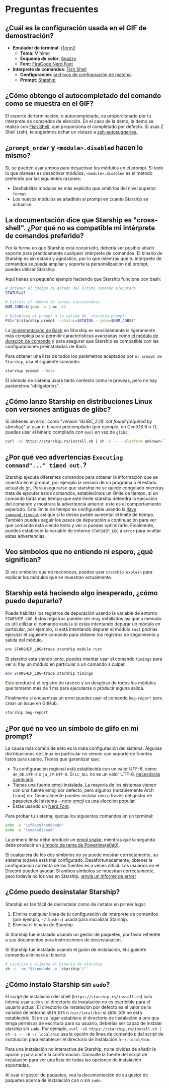 # Preguntas frecuentes

## ¿Cuál es la configuración usada en el GIF de demostración?

- **Emulador de terminal**: [iTerm2](https://iterm2.com/)
  - **Tema**: Mínimo
  - **Esquema de color**: [Snazzy](https://github.com/sindresorhus/iterm2-snazzy)
  - **Font**: [FiraCode Nerd Font](https://www.nerdfonts.com/font-downloads)
- **Intérprete de comandos**: [Fish Shell](https://fishshell.com/)
  - **Configuración**: [archivos de configuración de matchai](https://github.com/matchai/dotfiles/blob/b6c6a701d0af8d145a8370288c00bb9f0648b5c2/.config/fish/config.fish)
  - **Prompt**: [Starship](https://starship.rs/)

## ¿Cómo obtengo el autocompletado del comando como se muestra en el GIF?

El soporte de terminación, o autocompletado, es proporcionado por tu intérprete de comandos de elección. En el caso de la demo, la demo se realizó con [Fish Shell](https://fishshell.com/), que proporciona el completado por defecto. Si usas Z Shell (zsh), te sugerimos echar un vistazo a [zsh-autosuggeries,](https://github.com/zsh-users/zsh-autosuggestions).

## ¿`prompt_order` y `<module>.disabled` hacen lo mismo?

Sí, se pueden usar ambos para desactivar los módulos en el prompt. Si todo lo que planeas es desactivar módulos, `<module>.disabled` es el método preferido por las siguientes razones:

- Deshabilitar módulos es más explícito que omitirlos del nivel superior `format`
- Los nuevos módulos se añadirán al prompt en cuanto Starship se actualice

## La documentación dice que Starship es "cross-shell". ¿Por qué no es compatible mi intérprete de comandos preferido?

Por la forma en que Starship está construído, debería ser posible añadir soporte para prácticamente cualquier intérprete de comandos. El binario de Starship es sin estado y agnóstico, por lo que mientras que tu intérprete de comandos se pueda ampliar y soporte la personalización del prompt, puedes utilizar Starship.

Aquí tienes un pequeño ejemplo haciendo que Starship funcione con bash:

```sh
# Obtener el código de estado del último comando ejecutado
STATUS=$?

# Calcula el número de tareas ejecutándose.
NUM_JOBS=$(jobs -p | wc -l)

# Establece el prompt a la salida de `starship prompt`
PS1="$(starship prompt --status=$STATUS --jobs=$NUM_JOBS)"
```

La [implementación de Bash](https://github.com/starship/starship/blob/master/src/init/starship.bash) en Starship es sensíblemente is ligeramente más compleja para permitir características avanzadas como [el módulo de duración de comando](https://starship.rs/config/#command-duration) y para asegurar que Starship es compatible con las configuraciones preinstaladas de Bash.

Para obtener una lista de todos los parámetros aceptados por `el prompt de Starship`, usa el siguiente comando:

```sh
starship prompt --help
```

El símbolo de sistema usará tanto contexto como le proveas, pero no hay parámetros "obligatorios".

## ¿Cómo lanzo Starship en distribuciones Linux con versiones antiguas de glibc?

Si obtienes un error como "_version 'GLIBC_2.18' not found (required by starship)_" al usar el binario precompilado (por ejemplo, en CentOS 6 o 7), puedes usar el binario compilado con `musl` en vez de `glibc`:

```sh
curl -sS https://starship.rs/install.sh | sh -s -- --platform unknown-linux-musl
```

## ¿Por qué veo advertencias `Executing command"..." timed out.`?

Starship ejecuta diferentes comandos para obtener la información que se muestra en el prompt, por ejemplo la versión de un programa o el estado actual de git. Para asegurarse que starship no se quede congelado mientras trata de ejecutar estos comandos, establecimos un límite de tiempo, si un comando tarda más tiempo que este límite starship detendrá la ejecución del comando y mostrara la advertencia anterior, este es el comportamiento esperado. Este límite de tiempo es configurable usando la [llave `command_timeout`](../config/#prompt) así que si lo desea puede aumentar el límite de tiempo. También puedes seguir los pasos de depuración a continuación para ver qué comando está siendo lento y ver si puedes optimizarlo. Finalmente, puedes establecer la variable de entorno `STARSHIP_LOG` a `error` para ocultar estas advertencias.

## Veo símbolos que no entiendo ni espero, ¿qué significan?

Si ves símbolos que no reconoces, puedes usar `starship explain` para explicar los módulos que se muestran actualmente.

## Starship está haciendo algo inesperado, ¿cómo puedo depurarlo?

Puede habilitar los registros de depuración usando la variable de entorno `STARSHIP_LOG`. Estos registros pueden ser muy detallados así que a menudo es útil utilizar el comando `module` si estás intentando depurar un módulo en particular, por ejemplo, si está intentando depurar el módulo `rust` podrías ejecutar el siguiente comando para obtener los registros de seguimiento y salida del módulo.

```sh
env STARSHIP_LOG=trace starship module rust
```

Si starship está siendo lento, puedes intentar usar el comando `timings` para ver si hay un módulo en particular o un comando a culpar.

```sh
env STARSHIP_LOG=trace starship timings
```

Esto producirá el registro de rastreo y un desglose de todos los módulos que tomaron más de 1 ms para ejecutarse o producir alguna salida.

Finalmente si encuentras un error puedes usar el comando `bug-report` para crear un issue en GitHub.

```sh
starship bug-report
```

## ¿Por qué no veo un símbolo de glifo en mi prompt?

La causa más común de esto es la mala configuración del sistema. Algunas distribuciones de Linux en particular no vienen con soporte de fuentes listos para usarse. Tienes que garantizar que:

- Tu configuración regional está establecida con un valor UTF-8, como `de_DE.UTF-8` o `ja_JP.UTF-8`. Si `LC_ALL` no es un valor UTF-8, [necesitarás cambiarlo](https://www.tecmint.com/set-system-locales-in-linux/).
- Tienes una fuente emoji instalada. La mayoría de los sistemas vienen con una fuente emoji por defecto, pero algunos (notablemente Arch Linux) no. Generalmente puedes instalar uno a través del gestor de paquetes del sistema --[noto emoji](https://www.google.com/get/noto/help/emoji/) es una elección popular.
- Estás usando un [Nerd Font](https://www.nerdfonts.com/).

Para probar tu sistema, ejecua los siguientes comandos en un terminal:

```sh
echo -e "\xf0\x9f\x90\x8d"
echo -e "\xee\x82\xa0"
```

La primera línea debe producir un [emoji snake](https://emojipedia.org/snake/), mientras que la segunda debe producir un [símbolo de rama de Powerline(e0a0)](https://github.com/ryanoasis/powerline-extra-symbols#glyphs).

Si cualquiera de los dos símbolos no se puede mostrar correctamente, su sistema todavía está mal configurado. Desafortunadamente, obtener la configuración correcta de las fuentes es a veces difícil. Los usuarios en el Discord pueden ayudar. Si ambos símbolos se muestran correctamente, pero todavía no los ves en Starship, [¡envía un informe de error!](https://github.com/starship/starship/issues/new/choose)

## ¿Cómo puedo desinstalar Starship?

Starship es tan fácil de desinstalar como de instalar en primer lugar.

1. Elimina cualquier línea de tu configuración de intérprete de comandos (por ejemplo, `~/.bashrc`) usada para inicializar Starship.
1. Elimina el binario de Starship.

Si Starship fue instalado usando un gestor de paquetes, por favor refiérete a sus documentos para instrucciones de desinstalación.

Si Starship fue instalado usando el guión de instalación, el siguiente comando eliminará el binario:

```sh
# Localiza y elimina el binario de starship
sh -c 'rm "$(comando -v 'starship')"'
```

## ¿Cómo instalo Starship sin `sudo`?

El script de instalación del shell (`https://starship.rs/install.sh`) solo intenta usar `sudo` si el directorio de instalación no es escribible para el usuario actual. El directorio de instalación por defecto es el valor de la variable de entorno `$BIN_DIR` o `/usr/local/bin` si `$BIN_DIR` no está establecido. Si en su lugar establece el directorio de instalación a uno que tenga permisos de escritura para su usuario, deberías ser capaz de instalar starship sin `sudo`. Por ejemplo, `curl -sS https://starship.rs/install.sh | sh -s -- -b ~/.local/bin` usa la opción de línea de comando `b` del script de instalación para establecer el directorio de instalación a `~/.local/bin`.

Para una instalación no interactiva de Starship, no te olvides de añadir la opción `y` para omitir la confirmación. Consulte la fuente del script de instalación para ver una lista de todas las opciones de instalación soportadas.

Al usar el gestor de paquetes, vea la documentación de su gestor de paquetes acerca de instalación con o sin `sudo`.
